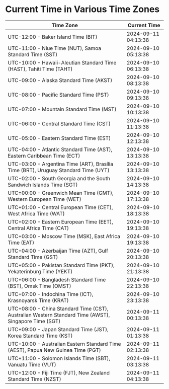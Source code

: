 # Current Time in Various Time Zones

| Time Zone | Current Time |
|-----------|--------------|
| UTC-12:00 - Baker Island Time (BIT) | 2024-09-11 04:13:38 |
| UTC-11:00 - Niue Time (NUT), Samoa Standard Time (SST) | 2024-09-10 05:13:38 |
| UTC-10:00 - Hawaii-Aleutian Standard Time (HAST), Tahiti Time (TAHT) | 2024-09-10 06:13:38 |
| UTC-09:00 - Alaska Standard Time (AKST) | 2024-09-10 08:13:38 |
| UTC-08:00 - Pacific Standard Time (PST) | 2024-09-10 09:13:38 |
| UTC-07:00 - Mountain Standard Time (MST) | 2024-09-10 10:13:38 |
| UTC-06:00 - Central Standard Time (CST) | 2024-09-10 11:13:38 |
| UTC-05:00 - Eastern Standard Time (EST) | 2024-09-10 12:13:38 |
| UTC-04:00 - Atlantic Standard Time (AST), Eastern Caribbean Time (ECT) | 2024-09-10 13:13:38 |
| UTC-03:00 - Argentina Time (ART), Brasília Time (BRT), Uruguay Standard Time (UYT) | 2024-09-10 13:13:38 |
| UTC-02:00 - South Georgia and the South Sandwich Islands Time (SGT) | 2024-09-10 14:13:38 |
| UTC±00:00 - Greenwich Mean Time (GMT), Western European Time (WET) | 2024-09-10 17:13:38 |
| UTC+01:00 - Central European Time (CET), West Africa Time (WAT) | 2024-09-10 18:13:38 |
| UTC+02:00 - Eastern European Time (EET), Central Africa Time (CAT) | 2024-09-10 19:13:38 |
| UTC+03:00 - Moscow Time (MSK), East Africa Time (EAT) | 2024-09-10 19:13:38 |
| UTC+04:00 - Azerbaijan Time (AZT), Gulf Standard Time (GST) | 2024-09-10 20:13:38 |
| UTC+05:00 - Pakistan Standard Time (PKT), Yekaterinburg Time (YEKT) | 2024-09-10 21:13:38 |
| UTC+06:00 - Bangladesh Standard Time (BST), Omsk Time (OMST) | 2024-09-10 22:13:38 |
| UTC+07:00 - Indochina Time (ICT), Krasnoyarsk Time (KRAT) | 2024-09-10 23:13:38 |
| UTC+08:00 - China Standard Time (CST), Australian Western Standard Time (AWST), Singapore Time (SGT) | 2024-09-11 00:13:38 |
| UTC+09:00 - Japan Standard Time (JST), Korea Standard Time (KST) | 2024-09-11 01:13:38 |
| UTC+10:00 - Australian Eastern Standard Time (AEST), Papua New Guinea Time (PGT) | 2024-09-11 02:13:38 |
| UTC+11:00 - Solomon Islands Time (SBT), Vanuatu Time (VUT) | 2024-09-11 03:13:38 |
| UTC+12:00 - Fiji Time (FJT), New Zealand Standard Time (NZST) | 2024-09-11 04:13:38 |
